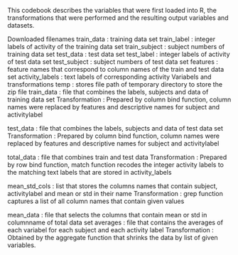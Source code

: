 This codebook describes the variables that were first loaded into R, the transformations that were performed and the resulting output variables and datasets.

Downloaded filenames
train_data : training data set
train_label : integer labels of activity of the training data set
train_subject : subject numbers of training data set
test_data : test data set
test_label : integer labels of activity of test data set
test_subject : subject numbers of test data set
features : feature names that correspond to column names of the train and test data set
activity_labels : text labels of corresponding activity
Variabels and transformations
temp : stores file path of temporary directory to store the zip file
train_data : file that combines the labels, subjects and data of training data set
Transformation : Prepared by column bind function, column names were replaced by features and descriptive names for subject and activitylabel

test_data : file that combines the labels, subjects and data of test data set
Transformation : Prepared by column bind function, column names were replaced by features and descriptive names for subject and activitylabel

total_data : file that combines train and test data
Transformation : Prepared by row bind function, match function recodes the integer activity labels to the matching text labels that are stored in activity_labels

mean_std_cols : list that stores the columns names that contain subject, activitylabel and mean or std in their name
Transformation : grep function captures a list of all column names that contain given values

mean_data : file that selects the columns that contain mean or std in columnname of total data set
averages : file that contains the averages of each variabel for each subject and each activity label
Transformation : Obtained by the aggregate function that shrinks the data by list of given variables.
